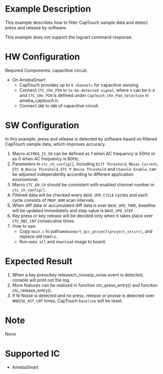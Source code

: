 # Example Description

This example describes how to filter CapTouch sample data and detect press and release by software.

This example does not support the loguart command response.

# HW Configuration

Required Components: capacitive circuit.

* On AmebaSmart
	- CapTouch provides up to `9 channels` for capacitive sensing.
	- Connect `CTC_CHx_PIN` to `to-be-detected signal`, where x can be `0-8` and `CTC_CHx_PIN` is defined under `CapTouch_Chn_Pad_Selection` in ameba_captouch.h.
	- Connect `GND` to `GND` of capacitive circuit.

# SW Configuration

In this example, press and release is detected by software based on filtered CapTouch sample data, which improves accuracy.

1. Macro `ACFREQ_IS_50` can be defined as 1 when AC frequency is 50Hz or as 0 when AC frequency is 60Hz.
2. Parameters in `ctc_ch_config[]`, including `Diff Threshold`, `Mbias Current`, `ETC N_Nosie Threshold`, `ETC P_Noise Threshold` and `Channle Enable`, can be adjusted independently according to different applicaiton environmnet.
3. Macro `CTC_EN_CH` should be consistent with enabled channel number in `ctc_ch_config[]`.
4. Filtered data will be checked every `BASE_UPD_CYCLE` cycles and each cycle consists of `PBUF_NUM` scan intervals.
5. When diff data or accumulated diff data is over `BASE_UPD_THRE`, baseline will be updated immediately and step value is `BASE_UPD_STEP`.
6. Key press or key release will be decided only when it takes place over `CTC_DBC_CNT` consecutive times.
7. How to use:
    * Copy `main.c` to path`amebasmart_gcc_project\project_xx\src\`, and replace old main.c.
    * Run `make all` and `download` image to board.

# Expected Result

1. When a key press/key release/n_noise/p_noise event is detected, console will print out the log.
2. More features can be realized in function ctc_press_entry() and funciton ctc_release_entry().
3. If N-Noise is detected and no press, release or pnoise is detected over `NNOISE_RST_LMT` times, CapTouch `baseline` will be reset.

# Note

None

# Supported IC

* AmebaSmart